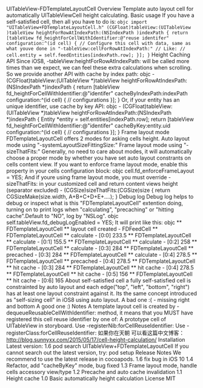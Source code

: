 UITableView-FDTemplateLayoutCell Overview Template auto layout cell for automatically UITableViewCell height calculating. Basic usage If you have a self-satisfied cell, then all you have to do is: ``` objc import "UITableView+FDTemplateLayoutCell.h" (CGFloat)tableView:(UITableView )tableView heightForRowAtIndexPath:(NSIndexPath )indexPath { return [tableView fd_heightForCellWithIdentifier:@"reuse identifer" configuration:^(id cell) { // Configure this cell with data, same as what youve done in "-tableView:cellForRowAtIndexPath:" // Like: // cell.entity = self.feedEntities[indexPath.row]; }]; } ``` Height Caching API Since iOS8, -tableView:heightForRowAtIndexPath: will be called more times than we expect, we can feel these extra calculations when scrolling. So we provide another API with cache by index path: objc - (CGFloat)tableView:(UITableView *)tableView heightForRowAtIndexPath:(NSIndexPath *)indexPath { return [tableView fd_heightForCellWithIdentifier:@"identifer" cacheByIndexPath:indexPath configuration:^(id cell) { // configurations }]; } Or, if your entity has an unique identifier, use cache by key API: objc - (CGFloat)tableView:(UITableView *)tableView heightForRowAtIndexPath:(NSIndexPath *)indexPath { Entity *entity = self.entities[indexPath.row]; return [tableView fd_heightForCellWithIdentifier:@"identifer" cacheByKey:entity.uid configuration:^(id cell) { // configurations }]; } Frame layout mode FDTemplateLayoutCell offers 2 modes for asking cells height. Auto layout mode using "-systemLayoutSizeFittingSize:" Frame layout mode using "-sizeThatFits:" Generally, no need to care about modes, it will automatically choose a proper mode by whether you have set auto layout constrants on cells content view. If you want to enforce frame layout mode, enable this property in your cells configuration block: objc cell.fd_enforceFrameLayout = YES; And if youre using frame layout mode, you must override -sizeThatFits: in your customized cell and return content views height (separator excluded) - (CGSize)sizeThatFits:(CGSize)size { return CGSizeMake(size.width, A+B+C+D+E+....); } Debug log Debug log helps to debug or inspect what is this "FDTemplateLayoutCell" extention doing, turning on to print logs when "calculating", "precaching" or "hitting cache".Default to "NO", log by "NSLog". objc self.tableView.fd_debugLogEnabled = YES; It will print like this: objc ** FDTemplateLayoutCell ** layout cell created - FDFeedCell ** FDTemplateLayoutCell ** calculate - [0:0] 233.5 ** FDTemplateLayoutCell ** calculate - [0:1] 155.5 ** FDTemplateLayoutCell ** calculate - [0:2] 258 ** FDTemplateLayoutCell ** calculate - [0:3] 284 ** FDTemplateLayoutCell ** precached - [0:3] 284 ** FDTemplateLayoutCell ** calculate - [0:4] 278.5 ** FDTemplateLayoutCell ** precached - [0:4] 278.5 ** FDTemplateLayoutCell ** hit cache - [0:3] 284 ** FDTemplateLayoutCell ** hit cache - [0:4] 278.5 ** FDTemplateLayoutCell ** hit cache - [0:5] 156 ** FDTemplateLayoutCell ** hit cache - [0:6] 165 About self-satisfied cell a fully self-satisfied cell is constrainted by auto layout and each edge("top", "left", "bottom", "right") has at least one layout constraint against it. Its the same concept introduced as "self-sizing cell" in iOS8 using auto layout. A bad one :( - missing right and bottom A good one :) Notes A template layout cell is created by -dequeueReusableCellWithIdentifier: method, it means that you MUST have registered this cell reuse identifier by one of: A prototype cell of UITableView in storyboard. Use -registerNib:forCellReuseIdentifier: Use -registerClass:forCellReuseIdentifier: 如果你在天朝 可以看这篇中文博客： http://blog.sunnyxx.com/2015/05/17/cell-height-calculation/ Installation Latest version: 1.6 pod search UITableView+FDTemplateLayoutCell If you cannot search out the latest version, try: pod setup Release Notes We recommend to use the latest release in cocoapods. 1.6 fix bug in iOS 10 1.4 Refactor, add "cacheByKey" mode, bug fixed 1.3 Frame layout mode, handle cells accessory view/type 1.2 Precache and auto cache invalidation 1.1 Height cache 1.0 Basic automatically height calculation License MIT